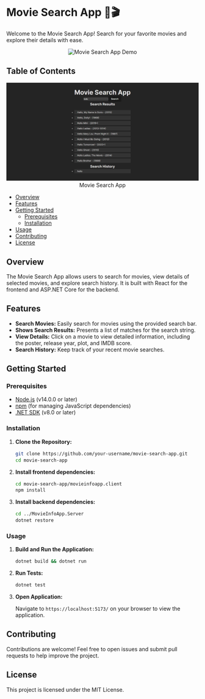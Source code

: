 # Movie Search App 🍿🎬

Welcome to the Movie Search App! Search for your favorite movies and explore their details with ease.

<p align="center">
  <img src="./images/demo.gif" alt="Movie Search App Demo" />
</p>

## Table of Contents

<p align="center">
  <img src="./images/screenshot.png" alt="Movie Search App" />
  <span>Movie Search App</span>
</p>

- [Overview](#overview)
- [Features](#features)
- [Getting Started](#getting-started)
  - [Prerequisites](#prerequisites)
  - [Installation](#installation)
- [Usage](#usage)
- [Contributing](#contributing)
- [License](#license)

## Overview

The Movie Search App allows users to search for movies, view details of selected movies, and explore search history. It is built with React for the frontend and ASP.NET Core for the backend.

## Features

- **Search Movies:** Easily search for movies using the provided search bar.
- **Shows Search Results:** Presents a list of matches for the search string.
- **View Details:** Click on a movie to view detailed information, including the poster, release year, plot, and IMDB score.
- **Search History:** Keep track of your recent movie searches.

## Getting Started

### Prerequisites

- [Node.js](https://nodejs.org/) (v14.0.0 or later)
- [npm](https://www.npmjs.com/) (for managing JavaScript dependencies)
- [.NET SDK](https://dotnet.microsoft.com/download) (v8.0 or later)

### Installation

1. **Clone the Repository:**

   ```bash
   git clone https://github.com/your-username/movie-search-app.git
   cd movie-search-app
   ```

2. **Install frontend dependencies:**

   ```bash
   cd movie-search-app/movieinfoapp.client
   npm install
   ```

3. **Install backend dependencies:**

   ```bash
   cd ../MovieInfoApp.Server
   dotnet restore
   ```

### Usage

1. **Build and Run the Application:**

   ```bash
   dotnet build && dotnet run
   ```

2. **Run Tests:**

   ```bash
   dotnet test
   ```

3. **Open Application:**

   Navigate to `https://localhost:5173/` on your browser to view the application.

## Contributing

Contributions are welcome! Feel free to open issues and submit pull requests to help improve the project.

## License

This project is licensed under the MIT License.
